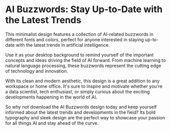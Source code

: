 <!--font:Poppins-->

# AI Buzzwords: Stay Up-to-Date with the Latest Trends

This minimalist design features a collection of AI-related buzzwords in different fonts and colors, perfect for anyone interested in staying up-to-date with the latest trends in artificial intelligence.

Use it as your desktop background to remind yourself of the important concepts and ideas driving the field of AI forward. From machine learning to natural language processing, these buzzwords represent the cutting edge of technology and innovation.

With its clean and modern aesthetic, this design is a great addition to any workspace or home office. It's sure to inspire and motivate whether you're a data scientist, tech enthusiast, or simply curious about the exciting developments happening in the world of AI.

So why not download the AI Buzzwords design today and keep yourself informed about the latest trends and developments in the field? Its bold typography and sleek design are the perfect way to showcase your passion for all things AI and stay ahead of the curve.

<!--

Write me markdown content of website with wallpaper:

"A minimalist design featuring AI-related buzzwords in different fonts and colors"

The header of the page should not be copy of the text but rather a real content of the website which is using this wallpaper.


---


# AI Buzzwords Wallpaper

This minimalist wallpaper features a collection of AI-related buzzwords in different fonts and colors. Whether you're a tech enthusiast, a data scientist, or simply interested in the latest trends in artificial intelligence, this wallpaper is sure to inspire and motivate.

Use it as your desktop background to remind yourself of the exciting developments happening in the world of AI, or as a decorative element in your office or home. With its clean design and bold typography, this wallpaper is a stylish way to showcase your passion for all things AI.

So why wait? Download the AI Buzzwords Wallpaper today and start enjoying its sleek and modern design. Whether you're a seasoned pro or just starting out, this wallpaper is the perfect way to stay inspired and up-to-date with the latest trends in artificial intelligence.


---


Heading should not include word "wallpaper". The website should not be about the wallpaper itself, wallpaper is just a related background, rewrite whole content.


---


# AI Buzzwords: Stay Up-to-Date with the Latest Trends

This minimalist design features a collection of AI-related buzzwords in different fonts and colors. It's the perfect background for anyone interested in staying up-to-date with the latest trends in artificial intelligence.

Whether you're a data scientist, a tech enthusiast, or simply curious about the exciting developments happening in the world of AI, this design is sure to inspire and motivate. Its clean and modern aesthetic makes it a great addition to any workspace or home office.

By using this design as your desktop background, you'll be reminded daily of the important concepts and ideas driving the field of AI forward. From machine learning to natural language processing, these buzzwords represent the cutting edge of technology and innovation.

So why not download the AI Buzzwords design today and start immersing yourself in the world of artificial intelligence? With its bold typography and sleek design, it's the perfect way to showcase your passion for all things AI and stay ahead of the curve.


---


Heading is too long, rewrite whole content.


---


# Stay Ahead of the Curve with AI Buzzwords

This minimalist design features a collection of AI-related buzzwords in different fonts and colors, making it the perfect background for anyone interested in staying up-to-date with the latest trends in artificial intelligence.

Whether you're a data scientist, tech enthusiast, or simply curious about the exciting developments happening in the world of AI, this design is sure to inspire and motivate. Its clean and modern aesthetic makes it a great addition to any workspace or home office.

By using this design as your desktop background, you'll be reminded daily of the important concepts and ideas driving the field of AI forward. From machine learning to natural language processing, these buzzwords represent the cutting edge of technology and innovation.

So why not download the AI Buzzwords design today and stay ahead of the curve? With its bold typography and sleek design, it's the perfect way to showcase your passion for all things AI and keep yourself informed about the latest trends and developments in the field.


---


Heading is too long, rewrite whole content.


---


# AI Buzzwords: Stay Up-to-Date with the Latest Trends

This minimalist design features a collection of AI-related buzzwords in different fonts and colors, perfect for anyone interested in staying up-to-date with the latest trends in artificial intelligence.

Use it as your desktop background to remind yourself of the important concepts and ideas driving the field of AI forward. From machine learning to natural language processing, these buzzwords represent the cutting edge of technology and innovation.

With its clean and modern aesthetic, this design is a great addition to any workspace or home office. It's sure to inspire and motivate whether you're a data scientist, tech enthusiast, or simply curious about the exciting developments happening in the world of AI.

So why not download the AI Buzzwords design today and keep yourself informed about the latest trends and developments in the field? Its bold typography and sleek design are the perfect way to showcase your passion for all things AI and stay ahead of the curve.


---


Write me a Google font which is best fitting for the website.

Pick from the list:
- Roboto
- Orbitron
- Great Vibes
- Montserrat
- IBM Plex Sans
- Lobster
- Alegreya
- Poppins
- Open Sans
- Playfair Display
- Exo 2
- Raleway
- Futura
- Barlow Condensed
- Lato
- Dancing Script
- Inter


Write just the font name nothing else.


---


Poppins

-->
